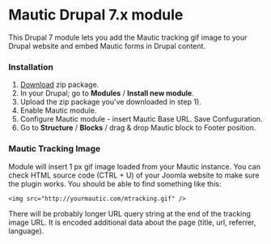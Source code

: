 Mautic Drupal 7.x module
========================

This Drupal 7 module lets you add the Mautic tracking gif image to your Drupal website and embed Mautic forms in Drupal content.

### Installation

1) [Download](https://github.com/mautic/mautic-drupal/archive/7.x.zip) zip package.
2) In your Drupal; go to **Modules** / **Install new module**.
3) Upload the zip package you've downloaded in step 1).
4) Enable Mautic module.
5) Configure Mautic module - insert Mautic Base URL. Save Confuguration.
6) Go to **Structure** / **Blocks** / drag & drop Mautic block to Footer position.

### Mautic Tracking Image

Module will insert 1 px gif image loaded from your Mautic instance. You can check HTML source code (CTRL + U) of your Joomla website to make sure the plugin works. You should be able to find something like this:

`<img src="http://yourmautic.com/mtracking.gif" />`

There will be probably longer URL query string at the end of the tracking image URL. It is encoded additional data about the page (title, url, referrer, language).
